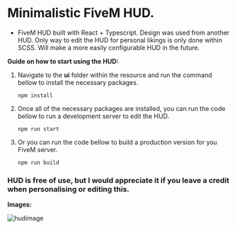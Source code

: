 # Minimalistic FiveM HUD.

- FiveM HUD built with React + Typescript. Design was used from another HUD. Only way to edit the HUD for personal likings is only done within SCSS. Will make a more easily configurable HUD in the future.

**Guide on how to start using the HUD:**

1.  Navigate to the **ui** folder within the resource and run the command bellow to install the necessary packages.

        npm install

2.  Once all of the necessary packages are installed, you can run the code bellow to run a development server to edit the HUD.

        npm run start

3.  Or you can run the code bellow to build a production version for you FiveM server.

        npm run build

### HUD is free of use, but I would appreciate it if you leave a credit when personalising or editing this.

**Images:**

![hudimage](https://i.imgur.com/wG4d9Oc.png)
